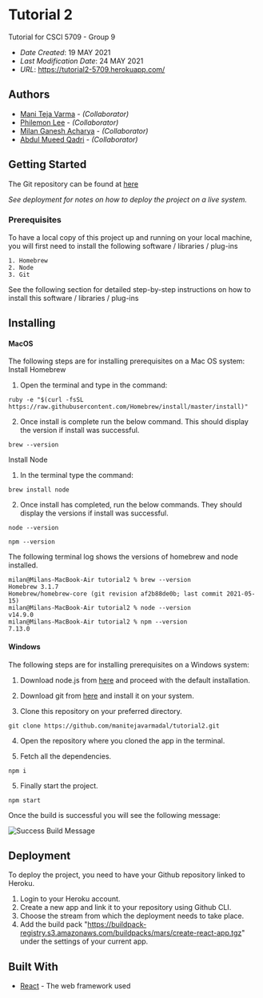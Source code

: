 # Tutorial 2

Tutorial for CSCI 5709 - Group 9

* *Date Created*: 19 MAY 2021
* *Last Modification Date*: 24 MAY 2021
* *URL*: <https://tutorial2-5709.herokuapp.com/>

## Authors

* [Mani Teja Varma](manitejavarma@dal.ca) - *(Collaborator)*
* [Philemon Lee](philemon.lee@dal.ca) - *(Collaborator)*
* [Milan Ganesh Acharya](ml650738@dal.ca) - *(Collaborator)*
* [Abdul Mueed Qadri](ab291996@dal.ca) - *(Collaborator)*


## Getting Started

The Git repository can be found at [here](https://github.com/manitejavarmadal/tutorial2.git)

*See deployment for notes on how to deploy the project on a live system.*

### Prerequisites

To have a local copy of this project up and running on your local machine, you will first need to install the following software / libraries / plug-ins

```
1. Homebrew
2. Node
3. Git
```

See the following section for detailed step-by-step instructions on how to install this software / libraries / plug-ins

## Installing

#### **MacOS**
The following steps are for installing prerequisites on a Mac OS system:  
Install Homebrew
1. Open the terminal and type in the command:
```
ruby -e "$(curl -fsSL https://raw.githubusercontent.com/Homebrew/install/master/install)"
```
2. Once install is complete run the below command. This should display the version if install was successful.
```
brew --version
```
Install Node
1. In the terminal type the command:
```
brew install node
```
2. Once install has completed, run the below commands. They should display the versions if install was successful.
```
node --version

npm --version
```

The following terminal log shows the versions of homebrew and node installed.
```
milan@Milans-MacBook-Air tutorial2 % brew --version
Homebrew 3.1.7
Homebrew/homebrew-core (git revision af2b88de0b; last commit 2021-05-15)
milan@Milans-MacBook-Air tutorial2 % node --version
v14.9.0
milan@Milans-MacBook-Air tutorial2 % npm --version
7.13.0
```

#### **Windows**
The following steps are for installing prerequisites on a Windows system: 

1. Download node.js from [here](https://nodejs.org/dist/v14.17.0/node-v14.17.0-x86.msi) and proceed with the default installation.

2. Download git from [here](https://git-scm.com/downloads) and install it on your system.

3. Clone this repository on your preferred directory.
```
git clone https://github.com/manitejavarmadal/tutorial2.git
```

4. Open the repository where you cloned the app in the terminal.

5. Fetch all the dependencies.
```
npm i
```

5. Finally start the project.
```
npm start   
```

Once the build is successful you will see the following message:

![Success Build Message](resources/images/success_build_message.jpg)


## Deployment

To deploy the project, you need to have your Github repository linked to Heroku.

1. Login to your Heroku account.
2. Create a new app and link it to your repository using Github CLI.
3. Choose the stream from which the deployment needs to take place.
4. Add the build pack "https://buildpack-registry.s3.amazonaws.com/buildpacks/mars/create-react-app.tgz" under the settings of your current app.

## Built With

* [React](https://reactjs.org/) - The web framework used
